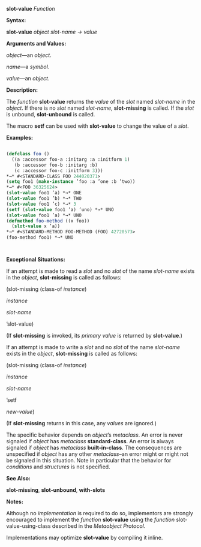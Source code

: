 **slot-value** *Function* 



**Syntax:** 



**slot-value** *object slot-name → value* 



**Arguments and Values:** 



*object*—an *object*. 



*name*—a *symbol*. 



*value*—an *object*. 



**Description:** 



The *function* **slot-value** returns the *value* of the *slot* named *slot-name* in the *object*. If there is no *slot* named *slot-name*, **slot-missing** is called. If the *slot* is unbound, **slot-unbound** is called. 



The macro **setf** can be used with **slot-value** to change the value of a *slot*. 



**Examples:**
```lisp

(defclass foo () 
  ((a :accessor foo-a :initarg :a :initform 1) 
   (b :accessor foo-b :initarg :b) 
   (c :accessor foo-c :initform 3))) 
*→* #<STANDARD-CLASS FOO 244020371> 
(setq foo1 (make-instance ’foo :a ’one :b ’two)) 
*→* #<FOO 36325624> 
(slot-value foo1 ’a) *→* ONE 
(slot-value foo1 ’b) *→* TWO 
(slot-value foo1 ’c) *→* 3 
(setf (slot-value foo1 ’a) ’uno) *→* UNO 
(slot-value foo1 ’a) *→* UNO 
(defmethod foo-method ((x foo)) 
  (slot-value x ’a)) 
*→* #<STANDARD-METHOD FOO-METHOD (FOO) 42720573> 
(foo-method foo1) *→* UNO 




```
**Exceptional Situations:** 



If an attempt is made to read a *slot* and no *slot* of the name *slot-name* exists in the *object*, **slot-missing** is called as follows: 



(slot-missing (class-of *instance*) 



*instance* 



*slot-name* 



’slot-value) 



(If **slot-missing** is invoked, its *primary value* is returned by **slot-value**.) 



If an attempt is made to write a *slot* and no *slot* of the name *slot-name* exists in the *object*, **slot-missing** is called as follows: 



(slot-missing (class-of *instance*) 



*instance* 



*slot-name* 



’setf 



*new-value*) 



(If **slot-missing** returns in this case, any *values* are ignored.) 



The specific behavior depends on *object*’s *metaclass*. An error is never signaled if *object* has *metaclass* **standard-class**. An error is always signaled if *object* has *metaclass* **built-in-class**. The consequences are unspecified if *object* has any other *metaclass*–an error might or might not be signaled in this situation. Note in particular that the behavior for *conditions* and *structures* is not specified. 



**See Also:** 



**slot-missing**, **slot-unbound**, **with-slots** 



**Notes:** 



Although no *implementation* is required to do so, implementors are strongly encouraged to implement the *function* **slot-value** using the *function* slot-value-using-class described in the *Metaobject Protocol*. 



Implementations may optimize **slot-value** by compiling it inline. 



</standard-method></foo>
